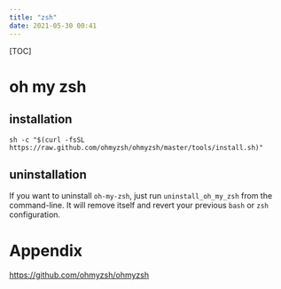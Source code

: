 ```yaml
---
title: "zsh"
date: 2021-05-30 00:41
---
```




[TOC]



# oh my zsh



## installation

```
sh -c "$(curl -fsSL https://raw.github.com/ohmyzsh/ohmyzsh/master/tools/install.sh)"
```



## uninstallation

If you want to uninstall `oh-my-zsh`, just run `uninstall_oh_my_zsh` from the command-line. It will remove itself and revert your previous `bash` or `zsh` configuration.



# Appendix

https://github.com/ohmyzsh/ohmyzsh



